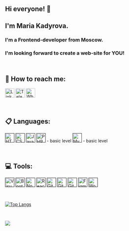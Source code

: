 ## Hi everyone! 👋

## I'm Maria Kadyrova.

### I'm a Frontend-developer from Moscow.
### I'm looking forward to create a web-site for YOU!

<br />

## 📲 How to reach me:

[<img align="space-between" height="30" alt="LinkedIn" src="https://img.shields.io/badge/linkedin-%230077B5.svg?style=for-the-badge&logo=linkedin&logoColor=white" />](https://www.linkedin.com/in/%D0%BC%D0%B0%D1%80%D0%B8%D1%8F-%D0%BA%D0%B0%D0%B4%D1%8B%D1%80%D0%BE%D0%B2%D0%B0-8b161b210/)
[<img align="space-between" height="30" alt="Telegram" src="https://img.shields.io/badge/Telegram-2CA5E0?style=for-the-badge&logo=telegram&logoColor=white" />](https://t.me/agish_m)
[<img align="space-between" height="30" alt="WhatsApp" src="https://img.shields.io/badge/WhatsApp-25D366?style=for-the-badge&logo=whatsapp&logoColor=white" />](https://wa.me/+79258301596)

<br />

## 📋 Languages:

[<img align="space-between" height="30" alt="HTML5" src="https://img.shields.io/badge/html5-%23E34F26.svg?style=for-the-badge&logo=html5&logoColor=white" />]()
[<img align="space-between" height="30" alt="CSS3" src="https://img.shields.io/badge/css3-%231572B6.svg?style=for-the-badge&logo=css3&logoColor=white" />]()
[<img align="space-between" height="30" alt="JavaScript" src="https://img.shields.io/badge/javascript-%23323330.svg?style=for-the-badge&logo=javascript&logoColor=%23F7DF1E" />]()
[<img align="space-between" height="30" alt="PHP" src="https://img.shields.io/badge/php-%23777BB4.svg?style=for-the-badge&logo=php&logoColor=white" />]() - basic level
[<img align="space-between" height="30" alt="MySQL" src="https://img.shields.io/badge/mysql-%2300f.svg?style=for-the-badge&logo=mysql&logoColor=white" />]() - basic level

<br />

## 💻 Tools:

[<img align="space-between" height="30" alt="Visual Studio Code" src="https://img.shields.io/badge/Visual%20Studio%20Code-0078d7.svg?style=for-the-badge&logo=visual-studio-code&logoColor=white" />]()
[<img align="space-between" height="30" alt="Bootstrap" src="https://img.shields.io/badge/bootstrap-%238511FA.svg?style=for-the-badge&logo=bootstrap&logoColor=white" />]()
[<img align="space-between" height="30" alt="NodeJS" src="https://img.shields.io/badge/node.js-6DA55F?style=for-the-badge&logo=node.js&logoColor=white" />]()
[<img align="space-between" height="30" alt="React" src="https://img.shields.io/badge/react-%2320232a.svg?style=for-the-badge&logo=react&logoColor=%2361DAFB" />]()
[<img align="space-between" height="30" alt="Git" src="https://img.shields.io/badge/git-%23F05033.svg?style=for-the-badge&logo=git&logoColor=white" />]()
[<img align="space-between" height="30" alt="GitHub" src="https://img.shields.io/badge/github-%23121011.svg?style=for-the-badge&logo=github&logoColor=white" />]()
[<img align="space-between" height="30" alt="GitLab" src="https://img.shields.io/badge/gitlab-%23181717.svg?style=for-the-badge&logo=gitlab&logoColor=white" />]()
[<img align="space-between" height="30" alt="Figma" src="https://img.shields.io/badge/figma-%23F24E1E.svg?style=for-the-badge&logo=figma&logoColor=white" />]()
[<img align="space-between" height="30" alt="WordPress" src="https://img.shields.io/badge/WordPress-%23117AC9.svg?style=for-the-badge&logo=WordPress&logoColor=white" />]()

<br />

[![Top Langs](https://github-readme-stats.vercel.app/api/top-langs/?username=agishe&layout=compact&theme=vision-friendly-dark&hide=Hack)](https://github.com/anuraghazra/github-readme-stats)

<br />

![](https://komarev.com/ghpvc/?username=agishe&color=red&style=flat)

<!--
**agishe/agishe** is a ✨ _special_ ✨ repository because its `README.md` (this file) appears on your GitHub profile.

Here are some ideas to get you started:

- 🔭 I’m currently working on ...
- 🌱 I’m currently learning ...
- 👯 I’m looking to collaborate on ...
- 🤔 I’m looking for help with ...
- 💬 Ask me about ...
- 📫 How to reach me: ...
- 😄 Pronouns: ...
- ⚡ Fun fact: ...
-->
